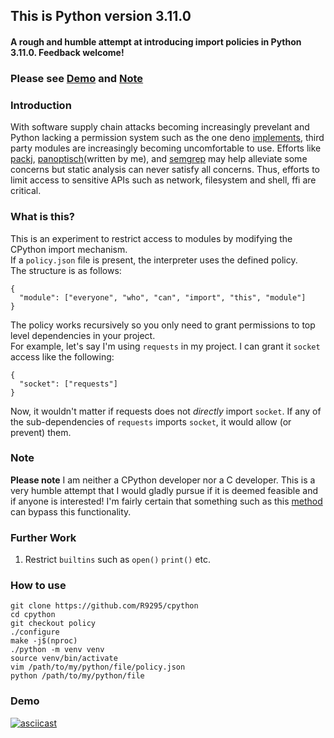 ## This is Python version 3.11.0

#### A rough and humble attempt at introducing import policies in Python 3.11.0. Feedback welcome!

### Please see [Demo](#Demo) and [Note](#Notes)

### Introduction
With software supply chain attacks becoming increasingly prevelant and Python lacking a permission system such as the one deno [implements](https://deno.land/manual/getting_started/permissions), third party modules are increasingly becoming uncomfortable to use. Efforts like [packj](https://packj.dev/), [panoptisch](https://github.com/R9295/panoptisch)(written by me), and [semgrep](https://github.com/returntocorp/semgrep) may help alleviate some concerns but static analysis can never satisfy all concerns. Thus, efforts to limit access to sensitive APIs such as network, filesystem and shell, ffi are critical.

### What is this?
This is an experiment to restrict access to modules by modifying the CPython import mechanism.  
If a ``policy.json`` file is present, the interpreter uses the defined policy.  
The structure is as follows:
```
{
  "module": ["everyone", "who", "can", "import", "this", "module"]
}
```
The policy works recursively so you only need to grant permissions to top level dependencies in your project.  
For example, let's say I'm using ``requests`` in my project.
I can grant it ``socket`` access like the following:
```
{
  "socket": ["requests"]
}
```
Now, it wouldn't matter if requests does not *directly* import ``socket``. If any of the sub-dependencies of ``requests`` imports ``socket``, it would allow (or prevent) them.

### Note
**Please note** I am neither a CPython developer nor a C developer. This is a very humble attempt that I would gladly pursue if it is deemed feasible and if anyone is interested!
I'm fairly certain that something such as this [method](https://daddycocoaman.dev/posts/bypassing-python38-audit-hooks-part-1/) can bypass this functionality. 

### Further Work
1. Restrict ``builtins`` such as ``open()`` ``print()`` etc.

### How to use
```
git clone https://github.com/R9295/cpython
cd cpython
git checkout policy
./configure
make -j$(nproc)
./python -m venv venv
source venv/bin/activate
vim /path/to/my/python/file/policy.json
python /path/to/my/python/file
```
### Demo
[![asciicast](https://asciinema.org/a/562388.svg)](https://asciinema.org/a/562388)
